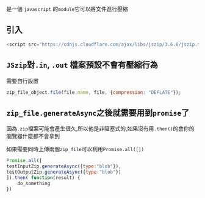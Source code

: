 是一個 `javascript` 的`module`它可以將文件進行壓縮

## 引入
```javascript
<script src="https://cdnjs.cloudflare.com/ajax/libs/jszip/3.6.0/jszip.min.js"></script>
```

## `JSzip`對`.in`, `.out` 檔案預設不會有壓縮行為
需要自行設置
```javascript
zip_file_object.file(file.name, file, {compression: "DEFLATE"});
```

## `zip_file.generateAsync`之後就需要用到`promise`了
因為`.zip`檔案可能會產生很久,所以他是非阻塞式的,如果沒有用`.then()`的會你的瀏覽器什麼都不會拿到

如果需要同時上傳兩個`zip_file`可以利用`Promise.all([])`
```javascript
Promise.all([
testInputZip.generateAsync({type:"blob"}),
testOutputZip.generateAsync({type:"blob"})
]).then( function(result) {
	do_something
})
```

